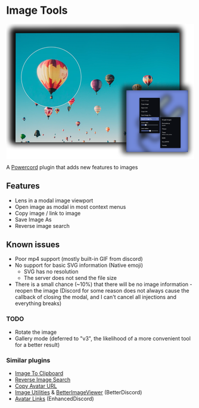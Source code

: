 # Image Tools

<img src="preview/image0.png" width="700px" align="center" alt="Image Tools Preview">

A [Powercord](https://powercord.dev/) plugin that adds new features to images

## Features
- Lens in a modal image viewport
- Open image as modal in most context menus
- Copy image / link to image
- Save Image As
- Reverse image search

## Known issues
- Poor mp4 support (mostly built-in GIF from discord)
- No support for basic SVG information (Native emoji)
    - SVG has no resolution
    - The server does not send the file size
- There is a small chance (~10%) that there will be no image information - reopen the image (Discord for some reason does not always cause the callback of closing the modal, and I can't cancel all injections and everything breaks)


### TODO
- Rotate the image
- Gallery mode (deferred to "v3", the likelihood of a more convenient tool for a better result)

### Similar plugins
- [Image To Clipboard](https://github.com/Sidemen19/image-to-clipboard)
- [Reverse Image Search](https://github.com/lorencerri/powercord-reverse-image-search)
- [Copy Avatar URL](https://github.com/21Joakim/copy-avatar-url)
- [Image Utilities](https://github.com/mwittrien/BetterDiscordAddons/tree/master/Plugins/ImageUtilities) & [BetterImageViewer](https://github.com/1Lighty/BetterDiscordPlugins/tree/master/Plugins/BetterImageViewer) (BetterDiscord)
- [Avatar Links](https://github.com/joe27g/EnhancedDiscord/blob/master/plugins/avatar_links.js) (EnhancedDiscord)
